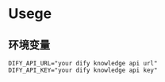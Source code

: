 # Usege

## 环境变量

```
DIFY_API_URL="your dify knowledge api url"
DIFY_API_KEY="your dify knowledge api key"
```
